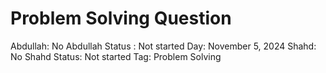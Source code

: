 # Problem Solving Question

Abdullah: No
Abdullah Status : Not started
Day: November 5, 2024
Shahd: No
Shahd Status: Not started
Tag: Problem Solving